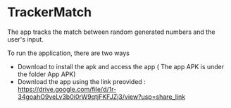# TrackerMatch

The app tracks the match between random generated numbers and the user's input.

To run the application, there are two ways

  - Download to install the apk and access the app ( The app APK is under the folder App APK)
  - Download the app using the link preovided : https://drive.google.com/file/d/1r-34goahO9veLv3b0i0rW9qtjFKFJZj3/view?usp=share_link
